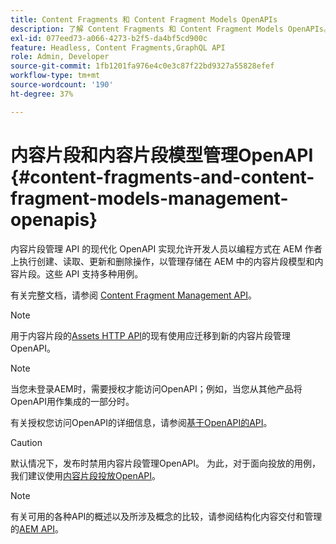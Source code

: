 ```yaml
---
title: Content Fragments 和 Content Fragment Models OpenAPIs
description: 了解 Content Fragments 和 Content Fragment Models OpenAPIs。
exl-id: 077eed73-a066-4273-b2f5-da4bf5cd900c
feature: Headless, Content Fragments,GraphQL API
role: Admin, Developer
source-git-commit: 1fb1201fa976e4c0e3c87f22bd9327a55828efef
workflow-type: tm+mt
source-wordcount: '190'
ht-degree: 37%

---
```


# 内容片段和内容片段模型管理OpenAPI {#content-fragments-and-content-fragment-models-management-openapis}

内容片段管理 API 的现代化 OpenAPI 实现允许开发人员以编程方式在 AEM 作者上执行创建、读取、更新和删除操作，以管理存储在 AEM 中的内容片段模型和内容片段。这些 API 支持多种用例。

有关完整文档，请参阅 [Content Fragment Management API](https://developer.adobe.com/experience-cloud/experience-manager-apis/api/stable/sites/)。

>[!NOTE]
>
>用于内容片段的[Assets HTTP API](https://experienceleague.adobe.com/zh-hans/docs/experience-manager-cloud-service/content/assets/admin/mac-api-assets)的现有使用应迁移到新的内容片段管理OpenAPI。

>[!NOTE]
>
>当您未登录AEM时，需要授权才能访问OpenAPI；例如，当您从其他产品将OpenAPI用作集成的一部分时。
>
>有关授权您访问OpenAPI的详细信息，请参阅[基于OpenAPI的API](/help/implementing/developing/open-api-based-apis.md)。

>[!CAUTION]
>
>默认情况下，发布时禁用内容片段管理OpenAPI。 为此，对于面向投放的用例，我们建议使用[内容片段投放OpenAPI](/help/headless/aem-content-fragment-delivery-with-openapi.md)。

>[!NOTE]
>
>有关可用的各种API的概述以及所涉及概念的比较，请参阅结构化内容交付和管理的[AEM API](/help/headless/apis-headless-and-content-fragments.md)。